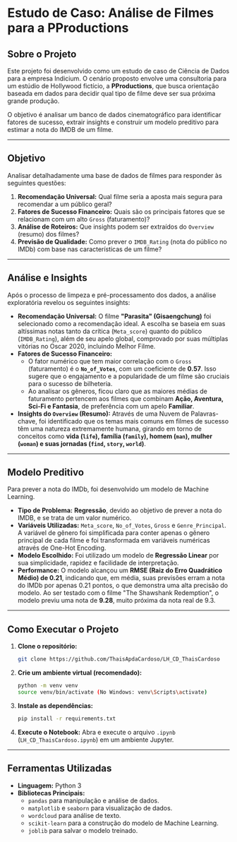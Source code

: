 # Estudo de Caso: Análise de Filmes para a PProductions

## Sobre o Projeto

Este projeto foi desenvolvido como um estudo de caso de Ciência de Dados para a empresa Indicium. O cenário proposto envolve uma consultoria para um estúdio de Hollywood fictício, a **PProductions**, que busca orientação baseada em dados para decidir qual tipo de filme deve ser sua próxima grande produção.

O objetivo é analisar um banco de dados cinematográfico para identificar fatores de sucesso, extrair insights e construir um modelo preditivo para estimar a nota do IMDB de um filme.

---

## Objetivo

Analisar detalhadamente uma base de dados de filmes para responder às seguintes questões:

1.  **Recomendação Universal:** Qual filme seria a aposta mais segura para recomendar a um público geral?
2.  **Fatores de Sucesso Financeiro:** Quais são os principais fatores que se relacionam com um alto `Gross` (faturamento)?
3.  **Análise de Roteiros:** Que insights podem ser extraídos do `Overview` (resumo) dos filmes?
4.  **Previsão de Qualidade:** Como prever o `IMDB_Rating` (nota do público no IMDb) com base nas características de um filme?

---

## Análise e Insights

Após o processo de limpeza e pré-processamento dos dados, a análise exploratória revelou os seguintes insights:

* **Recomendação Universal:** O filme **"Parasita" (Gisaengchung)** foi selecionado como a recomendação ideal. A escolha se baseia em suas altíssimas notas tanto da crítica (`Meta_score`) quanto do público (`IMDB_Rating`), além de seu apelo global, comprovado por suas múltiplas vitórias no Oscar 2020, incluindo Melhor Filme.
* **Fatores de Sucesso Financeiro:**
    * O fator numérico que tem maior correlação com o `Gross` (faturamento) é o **`No_of_Votes`**, com um coeficiente de **0.57**. Isso sugere que o engajamento e a popularidade de um filme são cruciais para o sucesso de bilheteria.
    * Ao analisar os gêneros, ficou claro que as maiores médias de faturamento pertencem aos filmes que combinam **Ação, Aventura, Sci-Fi e Fantasia**, de preferência com um apelo **Familiar**.
* **Insights do `Overview` (Resumo):** Através de uma Nuvem de Palavras-chave, foi identificado que os temas mais comuns em filmes de sucesso têm uma natureza extremamente humana, girando em torno de conceitos como **vida (`life`), família (`family`), homem (`man`), mulher (`woman`) e suas jornadas (`find`, `story`, `world`)**.

---

## Modelo Preditivo

Para prever a nota do IMDb, foi desenvolvido um modelo de Machine Learning.

* **Tipo de Problema:** **Regressão**, devido ao objetivo de prever a nota do IMDB, e se trata de um valor numérico.
* **Variáveis Utilizadas:** `Meta_score`, `No_of_Votes`, `Gross` e `Genre_Principal`. A variável de gênero foi simplificada para conter apenas o gênero principal de cada filme e foi transformada em variáveis numéricas através de One-Hot Encoding.
* **Modelo Escolhido:** Foi utilizado um modelo de **Regressão Linear** por sua simplicidade, rapidez e facilidade de interpretação.
* **Performance:** O modelo alcançou um **RMSE (Raiz do Erro Quadrático Médio) de 0.21**, indicando que, em média, suas previsões erram a nota do IMDb por apenas 0.21 pontos, o que demonstra uma alta precisão do modelo. Ao ser testado com o filme "The Shawshank Redemption", o modelo previu uma nota de **9.28**, muito próxima da nota real de 9.3.

---

## Como Executar o Projeto

1. **Clone o repositório:**
    ```bash
    git clone https://github.com/ThaisApdaCardoso/LH_CD_ThaisCardoso
    ```
2.  **Crie um ambiente virtual (recomendado):**
    ```bash
    python -m venv venv
    source venv/bin/activate (No Windows: venv\Scripts\activate)
    ```
3.  **Instale as dependências:**
    ```bash
    pip install -r requirements.txt
    ```
4.  **Execute o Notebook:** Abra e execute o arquivo `.ipynb` (`LH_CD_ThaisCardoso.ipynb`) em um ambiente Jupyter.

---

## Ferramentas Utilizadas

* **Linguagem:** Python 3
* **Bibliotecas Principais:**
    * `pandas` para manipulação e análise de dados.
    * `matplotlib` e `seaborn` para visualização de dados.
    * `wordcloud` para análise de texto.
    * `scikit-learn` para a construção do modelo de Machine Learning.
    * `joblib` para salvar o modelo treinado.

